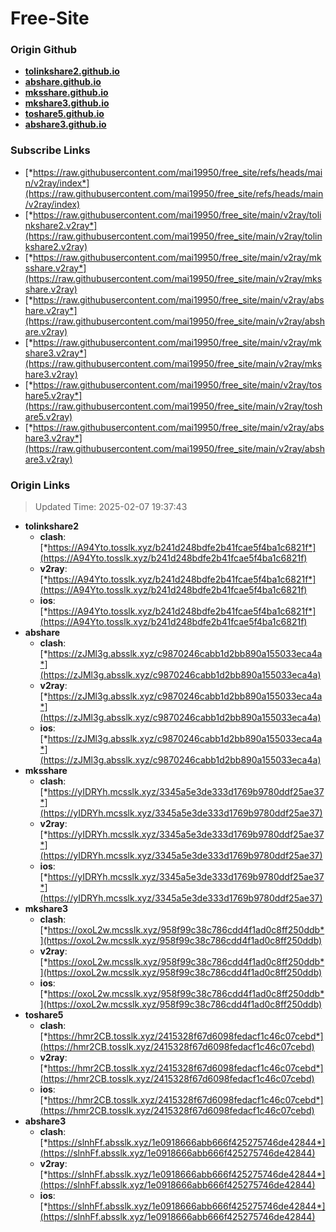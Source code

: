 # Free-Site

### Origin Github

- [**tolinkshare2.github.io**](https://github.com/tolinkshare2/tolinkshare2.github.io)
- [**abshare.github.io**](https://github.com/abshare/abshare.github.io)
- [**mksshare.github.io**](https://github.com/mksshare/mksshare.github.io)
- [**mkshare3.github.io**](https://github.com/mkshare3/mkshare3.github.io)
- [**toshare5.github.io**](https://github.com/toshare5/toshare5.github.io)
- [**abshare3.github.io**](https://github.com/abshare3/abshare3.github.io)

### Subscribe Links

- [*https://raw.githubusercontent.com/mai19950/free_site/refs/heads/main/v2ray/index*](https://raw.githubusercontent.com/mai19950/free_site/refs/heads/main/v2ray/index)
- [*https://raw.githubusercontent.com/mai19950/free_site/main/v2ray/tolinkshare2.v2ray*](https://raw.githubusercontent.com/mai19950/free_site/main/v2ray/tolinkshare2.v2ray)
- [*https://raw.githubusercontent.com/mai19950/free_site/main/v2ray/mksshare.v2ray*](https://raw.githubusercontent.com/mai19950/free_site/main/v2ray/mksshare.v2ray)
- [*https://raw.githubusercontent.com/mai19950/free_site/main/v2ray/abshare.v2ray*](https://raw.githubusercontent.com/mai19950/free_site/main/v2ray/abshare.v2ray)
- [*https://raw.githubusercontent.com/mai19950/free_site/main/v2ray/mkshare3.v2ray*](https://raw.githubusercontent.com/mai19950/free_site/main/v2ray/mkshare3.v2ray)
- [*https://raw.githubusercontent.com/mai19950/free_site/main/v2ray/toshare5.v2ray*](https://raw.githubusercontent.com/mai19950/free_site/main/v2ray/toshare5.v2ray)
- [*https://raw.githubusercontent.com/mai19950/free_site/main/v2ray/abshare3.v2ray*](https://raw.githubusercontent.com/mai19950/free_site/main/v2ray/abshare3.v2ray)

### Origin Links

> Updated Time: 2025-02-07 19:37:43

- **tolinkshare2**
  - **clash**: [*https://A94Yto.tosslk.xyz/b241d248bdfe2b41fcae5f4ba1c6821f*](https://A94Yto.tosslk.xyz/b241d248bdfe2b41fcae5f4ba1c6821f)
  - **v2ray**: [*https://A94Yto.tosslk.xyz/b241d248bdfe2b41fcae5f4ba1c6821f*](https://A94Yto.tosslk.xyz/b241d248bdfe2b41fcae5f4ba1c6821f)
  - **ios**: [*https://A94Yto.tosslk.xyz/b241d248bdfe2b41fcae5f4ba1c6821f*](https://A94Yto.tosslk.xyz/b241d248bdfe2b41fcae5f4ba1c6821f)
- **abshare**
  - **clash**: [*https://zJMl3g.absslk.xyz/c9870246cabb1d2bb890a155033eca4a*](https://zJMl3g.absslk.xyz/c9870246cabb1d2bb890a155033eca4a)
  - **v2ray**: [*https://zJMl3g.absslk.xyz/c9870246cabb1d2bb890a155033eca4a*](https://zJMl3g.absslk.xyz/c9870246cabb1d2bb890a155033eca4a)
  - **ios**: [*https://zJMl3g.absslk.xyz/c9870246cabb1d2bb890a155033eca4a*](https://zJMl3g.absslk.xyz/c9870246cabb1d2bb890a155033eca4a)
- **mksshare**
  - **clash**: [*https://yIDRYh.mcsslk.xyz/3345a5e3de333d1769b9780ddf25ae37*](https://yIDRYh.mcsslk.xyz/3345a5e3de333d1769b9780ddf25ae37)
  - **v2ray**: [*https://yIDRYh.mcsslk.xyz/3345a5e3de333d1769b9780ddf25ae37*](https://yIDRYh.mcsslk.xyz/3345a5e3de333d1769b9780ddf25ae37)
  - **ios**: [*https://yIDRYh.mcsslk.xyz/3345a5e3de333d1769b9780ddf25ae37*](https://yIDRYh.mcsslk.xyz/3345a5e3de333d1769b9780ddf25ae37)
- **mkshare3**
  - **clash**: [*https://oxoL2w.mcsslk.xyz/958f99c38c786cdd4f1ad0c8ff250ddb*](https://oxoL2w.mcsslk.xyz/958f99c38c786cdd4f1ad0c8ff250ddb)
  - **v2ray**: [*https://oxoL2w.mcsslk.xyz/958f99c38c786cdd4f1ad0c8ff250ddb*](https://oxoL2w.mcsslk.xyz/958f99c38c786cdd4f1ad0c8ff250ddb)
  - **ios**: [*https://oxoL2w.mcsslk.xyz/958f99c38c786cdd4f1ad0c8ff250ddb*](https://oxoL2w.mcsslk.xyz/958f99c38c786cdd4f1ad0c8ff250ddb)
- **toshare5**
  - **clash**: [*https://hmr2CB.tosslk.xyz/2415328f67d6098fedacf1c46c07cebd*](https://hmr2CB.tosslk.xyz/2415328f67d6098fedacf1c46c07cebd)
  - **v2ray**: [*https://hmr2CB.tosslk.xyz/2415328f67d6098fedacf1c46c07cebd*](https://hmr2CB.tosslk.xyz/2415328f67d6098fedacf1c46c07cebd)
  - **ios**: [*https://hmr2CB.tosslk.xyz/2415328f67d6098fedacf1c46c07cebd*](https://hmr2CB.tosslk.xyz/2415328f67d6098fedacf1c46c07cebd)
- **abshare3**
  - **clash**: [*https://slnhFf.absslk.xyz/1e0918666abb666f425275746de42844*](https://slnhFf.absslk.xyz/1e0918666abb666f425275746de42844)
  - **v2ray**: [*https://slnhFf.absslk.xyz/1e0918666abb666f425275746de42844*](https://slnhFf.absslk.xyz/1e0918666abb666f425275746de42844)
  - **ios**: [*https://slnhFf.absslk.xyz/1e0918666abb666f425275746de42844*](https://slnhFf.absslk.xyz/1e0918666abb666f425275746de42844)
